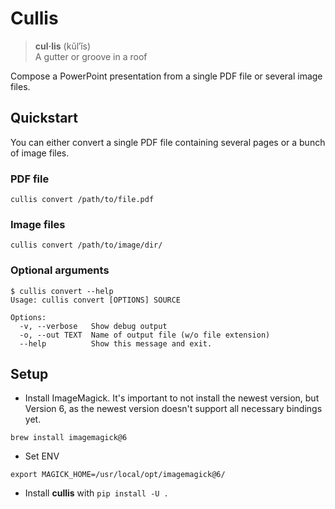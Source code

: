 # Cullis

> **cul·lis** (kŭl′ĭs)    
> A gutter or groove in a roof

Compose a PowerPoint presentation from a single PDF file or several image files.


## Quickstart

You can either convert a single PDF file containing several pages or a bunch of image files.

### PDF file

```
cullis convert /path/to/file.pdf
```

### Image files

```
cullis convert /path/to/image/dir/
```

### Optional arguments

```
$ cullis convert --help
Usage: cullis convert [OPTIONS] SOURCE

Options:
  -v, --verbose   Show debug output
  -o, --out TEXT  Name of output file (w/o file extension)
  --help          Show this message and exit.
```

## Setup

* Install ImageMagick. It's important to not install the newest version, but Version 6, as the newest version doesn't support all necessary bindings yet.

```
brew install imagemagick@6
```

* Set ENV

```
export MAGICK_HOME=/usr/local/opt/imagemagick@6/
```

* Install **cullis** with `pip install -U .`

